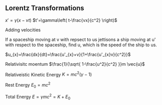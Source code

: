 
## Lorentz Transformations

$x'=\gamma(x-vt)$
$t'=\gamma\left( t-\frac{vx}{c^2} \right)$

Adding velocities

If a spaceship moving at v with repsect to us jettisons a ship moving at u' with respect to the spaceship, find u, which is the speed of the ship to us.

$u_{x}=\frac{dx}{dt}=\frac{u'_{x}+v}{1+\frac{u'_{x}v}{c^2}}$

Relativisitc moentum
$\frac{1}{\sqrt{ 1-\frac{u^2}{c^2} }}m \vec{u}$

Relativeistic Kinetic Energy 
$K=mc^2(\gamma-1)$

Rest Energy
$E_{0}=mc^2$

Total Energy
$E=\gamma mc^2=K+E_{0}$
